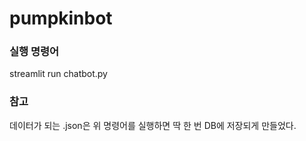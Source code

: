 # pumpkinbot

### 실행 명령어
streamlit run chatbot.py

### 참고
데이터가 되는 .json은 위 명령어를 실행하면 딱 한 번 DB에 저장되게 만들었다.